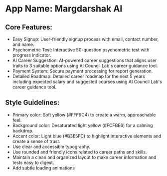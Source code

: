 # **App Name**: Margdarshak AI

## Core Features:

- Easy Signup: User-friendly signup process with email, contact number, and name.
- Psychometric Test: Interactive 50-question psychometric test with progress indicator.
- AI Career Suggestion: AI-powered career suggestions that aligns user traits to 3 suitable options using AI Council Lab's career guidance tool.
- Payment System: Secure payment processing for report generation.
- Detailed Roadmap: Detailed career roadmap for the next 5 years including expected salary and suggested courses using AI Council Lab's career guidance tool.

## Style Guidelines:

- Primary color: Soft yellow (#FFF9C4) to create a warm, approachable feel.
- Background color: Desaturated light yellow (#FCFBE6) for a calming backdrop.
- Accent color: Light blue (#B3E5FC) to highlight interactive elements and create a sense of trust.
- Use clear and accessible typography.
- Use rounded and friendly icons related to career paths and skills.
- Maintain a clean and organized layout to make career information and tests easy to digest.
- Add subtle loading animations